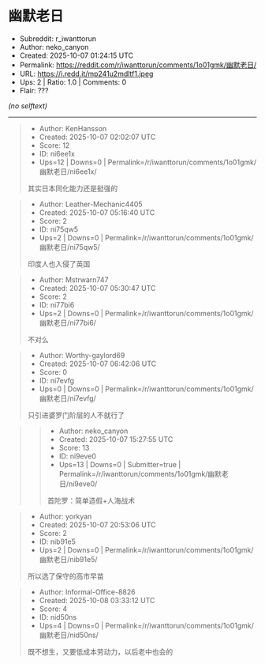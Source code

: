 # 幽默老日

- Subreddit: r_iwanttorun
- Author: neko_canyon
- Created: 2025-10-07 01:24:15 UTC
- Permalink: https://reddit.com/r/iwanttorun/comments/1o01gmk/幽默老日/
- URL: https://i.redd.it/mp241u2mdltf1.jpeg
- Ups: 2 | Ratio: 1.0 | Comments: 0
- Flair: ???

_(no selftext)_

---

> - Author: KenHansson
> - Created: 2025-10-07 02:02:07 UTC
> - Score: 12
> - ID: ni6ee1x
> - Ups=12 | Downs=0 | Permalink=/r/iwanttorun/comments/1o01gmk/幽默老日/ni6ee1x/
>
> 其实日本同化能力还是挺强的

> - Author: Leather-Mechanic4405
> - Created: 2025-10-07 05:16:40 UTC
> - Score: 2
> - ID: ni75qw5
> - Ups=2 | Downs=0 | Permalink=/r/iwanttorun/comments/1o01gmk/幽默老日/ni75qw5/
>
> 印度人也入侵了英国

> - Author: Mstrwarn747
> - Created: 2025-10-07 05:30:47 UTC
> - Score: 2
> - ID: ni77bi6
> - Ups=2 | Downs=0 | Permalink=/r/iwanttorun/comments/1o01gmk/幽默老日/ni77bi6/
>
> 不对么

> - Author: Worthy-gaylord69
> - Created: 2025-10-07 06:42:06 UTC
> - Score: 0
> - ID: ni7evfg
> - Ups=0 | Downs=0 | Permalink=/r/iwanttorun/comments/1o01gmk/幽默老日/ni7evfg/
>
> 只引进婆罗门阶层的人不就行了

>> - Author: neko_canyon
>> - Created: 2025-10-07 15:27:55 UTC
>> - Score: 13
>> - ID: ni9eve0
>> - Ups=13 | Downs=0 | Submitter=true | Permalink=/r/iwanttorun/comments/1o01gmk/幽默老日/ni9eve0/
>>
>> 首陀罗：简单造假+人海战术

> - Author: yorkyan
> - Created: 2025-10-07 20:53:06 UTC
> - Score: 2
> - ID: nib91e5
> - Ups=2 | Downs=0 | Permalink=/r/iwanttorun/comments/1o01gmk/幽默老日/nib91e5/
>
> 所以选了保守的高市早苗

> - Author: Informal-Office-8826
> - Created: 2025-10-08 03:33:12 UTC
> - Score: 4
> - ID: nid50ns
> - Ups=4 | Downs=0 | Permalink=/r/iwanttorun/comments/1o01gmk/幽默老日/nid50ns/
>
> 既不想生，又要低成本劳动力，以后老中也会的
